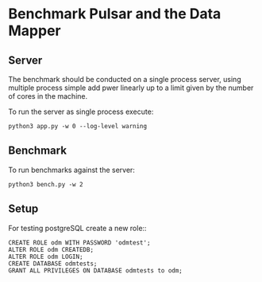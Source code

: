 # Benchmark Pulsar and the Data Mapper

## Server

The benchmark should be conducted on a single process server,
using multiple process simple add pwer linearly up to a limit given
by the number of cores in the machine.

To run the server as single process execute:
```
python3 app.py -w 0 --log-level warning
```

## Benchmark
To run benchmarks against the server:
```
python3 bench.py -w 2
```


## Setup

For testing postgreSQL create a new role::

    CREATE ROLE odm WITH PASSWORD 'odmtest';
    ALTER ROLE odm CREATEDB;
    ALTER ROLE odm LOGIN;
    CREATE DATABASE odmtests;
    GRANT ALL PRIVILEGES ON DATABASE odmtests to odm;
